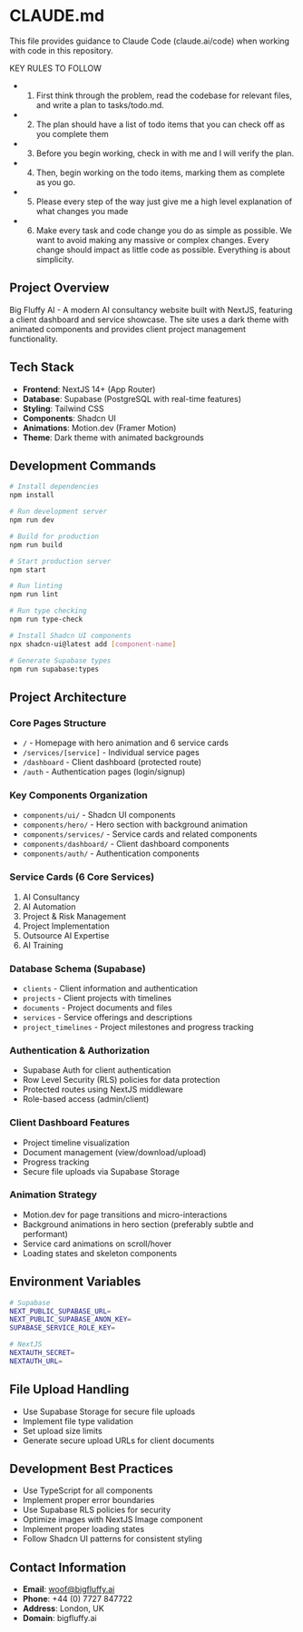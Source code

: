 # CLAUDE.md

This file provides guidance to Claude Code (claude.ai/code) when working with code in this repository.

KEY RULES TO FOLLOW

* 1. First think through the problem, read the codebase for relevant files, and write a plan to tasks/todo.md.
* 2. The plan should have a list of todo items that you can check off as you complete them
* 3. Before you begin working, check in with me and I will verify the plan.
* 4. Then, begin working on the todo items, marking them as complete as you go.
* 5. Please every step of the way just give me a high level explanation of what changes you made
* 6. Make every task and code change you do as simple as possible. We want to avoid making any massive or complex changes. Every change should impact as little code as possible. Everything is about simplicity.

## Project Overview

Big Fluffy AI - A modern AI consultancy website built with NextJS, featuring a client dashboard and service showcase. The site uses a dark theme with animated components and provides client project management functionality.

## Tech Stack

- **Frontend**: NextJS 14+ (App Router)
- **Database**: Supabase (PostgreSQL with real-time features)
- **Styling**: Tailwind CSS
- **Components**: Shadcn UI
- **Animations**: Motion.dev (Framer Motion)
- **Theme**: Dark theme with animated backgrounds

## Development Commands

```bash
# Install dependencies
npm install

# Run development server
npm run dev

# Build for production
npm run build

# Start production server
npm start

# Run linting
npm run lint

# Run type checking
npm run type-check

# Install Shadcn UI components
npx shadcn-ui@latest add [component-name]

# Generate Supabase types
npm run supabase:types
```

## Project Architecture

### Core Pages Structure
- `/` - Homepage with hero animation and 6 service cards
- `/services/[service]` - Individual service pages
- `/dashboard` - Client dashboard (protected route)
- `/auth` - Authentication pages (login/signup)

### Key Components Organization
- `components/ui/` - Shadcn UI components
- `components/hero/` - Hero section with background animation
- `components/services/` - Service cards and related components
- `components/dashboard/` - Client dashboard components
- `components/auth/` - Authentication components

### Service Cards (6 Core Services)
1. AI Consultancy
2. AI Automation  
3. Project & Risk Management
4. Project Implementation
5. Outsource AI Expertise
6. AI Training

### Database Schema (Supabase)
- `clients` - Client information and authentication
- `projects` - Client projects with timelines
- `documents` - Project documents and files
- `services` - Service offerings and descriptions
- `project_timelines` - Project milestones and progress tracking

### Authentication & Authorization
- Supabase Auth for client authentication
- Row Level Security (RLS) policies for data protection
- Protected routes using NextJS middleware
- Role-based access (admin/client)

### Client Dashboard Features
- Project timeline visualization
- Document management (view/download/upload)
- Progress tracking
- Secure file uploads via Supabase Storage

### Animation Strategy
- Motion.dev for page transitions and micro-interactions
- Background animations in hero section (preferably subtle and performant)
- Service card animations on scroll/hover
- Loading states and skeleton components

## Environment Variables

```bash
# Supabase
NEXT_PUBLIC_SUPABASE_URL=
NEXT_PUBLIC_SUPABASE_ANON_KEY=
SUPABASE_SERVICE_ROLE_KEY=

# NextJS
NEXTAUTH_SECRET=
NEXTAUTH_URL=
```

## File Upload Handling
- Use Supabase Storage for secure file uploads
- Implement file type validation
- Set upload size limits
- Generate secure upload URLs for client documents

## Development Best Practices
- Use TypeScript for all components
- Implement proper error boundaries
- Use Supabase RLS policies for security
- Optimize images with NextJS Image component
- Implement proper loading states
- Follow Shadcn UI patterns for consistent styling

## Contact Information
- **Email**: woof@bigfluffy.ai
- **Phone**: +44 (0) 7727 847722
- **Address**: London, UK
- **Domain**: bigfluffy.ai